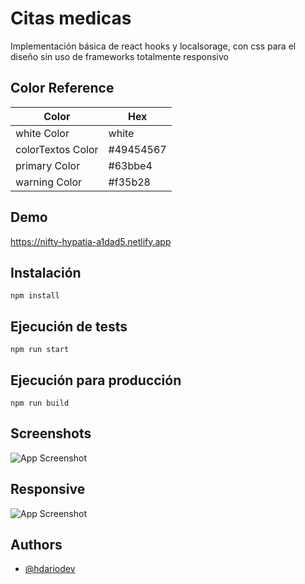 # Citas medicas

Implementación básica de react hooks y localsorage, con css para el diseño sin uso de frameworks totalmente responsivo

## Color Reference

| Color             | Hex       |
| ----------------- | --------- |
| white Color       | white     |
| colorTextos Color | #49454567 |
| primary Color     | #63bbe4   |
| warning Color     | #f35b28   |

## Demo

https://nifty-hypatia-a1dad5.netlify.app

## Instalación

```
npm install
```

## Ejecución de tests

```
npm run start
```

## Ejecución para producción

```
npm run build
```

## Screenshots

![App Screenshot](https://raw.githubusercontent.com/hdarioDev/assets/main/appointments.png?token=GHSAT0AAAAAABRDONVRBB4BVQ3B2KUPBUJSYQQHGAA)

## Responsive

![App Screenshot](https://raw.githubusercontent.com/hdarioDev/assets/main/appointments-responsive.png?token=GHSAT0AAAAAABRDONVRZ6WFTVGVBGZP5PTAYQQHNYQ)

## Authors

- [@hdariodev](https://www.github.com/hdariodev)

